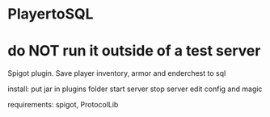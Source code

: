 # PlayertoSQL
# do NOT run it outside of a test server

Spigot plugin. Save player inventory, armor and enderchest to sql

install:
put jar in plugins folder start server stop server edit config and magic

requirements:
spigot, ProtocolLib


